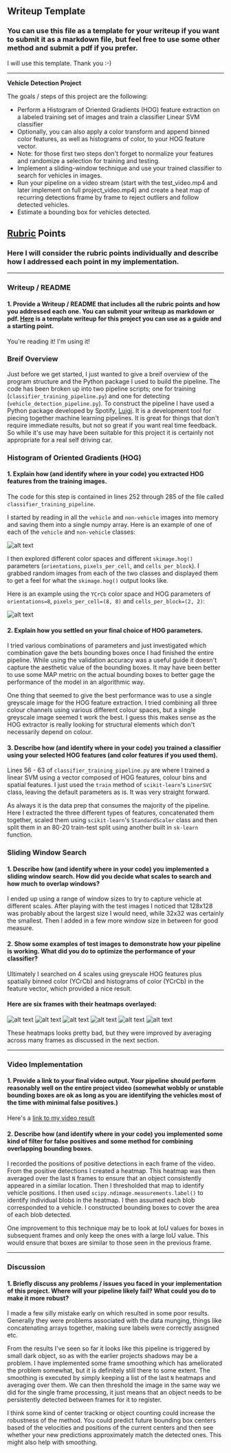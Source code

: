 ## Writeup Template
### You can use this file as a template for your writeup if you want to submit it as a markdown file, but feel free to use some other method and submit a pdf if you prefer.
I will use this template. Thank you :-)

---

**Vehicle Detection Project**

The goals / steps of this project are the following:

* Perform a Histogram of Oriented Gradients (HOG) feature extraction on a labeled training set of images and train a classifier Linear SVM classifier
* Optionally, you can also apply a color transform and append binned color features, as well as histograms of color, to your HOG feature vector. 
* Note: for those first two steps don't forget to normalize your features and randomize a selection for training and testing.
* Implement a sliding-window technique and use your trained classifier to search for vehicles in images.
* Run your pipeline on a video stream (start with the test_video.mp4 and later implement on full project_video.mp4) and create a heat map of recurring detections frame by frame to reject outliers and follow detected vehicles.
* Estimate a bounding box for vehicles detected.

[//]: # (Image References)
[image1]: ./examples/car_not_car.png
[image2]: ./examples/HOG_example.jpg
[image3]: ./examples/sliding_windows.jpg
[image4]: ./examples/sliding_window.jpg
[image5]: ./examples/bboxes_and_heat.png
[image6]: ./examples/labels_map.png
[image7]: ./examples/output_bboxes.png
[heat1]: ./output_images/heatmap-01.png
[heat2]: ./output_images/heatmap-02.png
[heat3]: ./output_images/heatmap-03.png
[heat4]: ./output_images/heatmap-04.png
[heat5]: ./output_images/heatmap-05.png
[heat6]: ./output_images/heatmap-06.png
[video1]: ./project_video.mp4

## [Rubric](https://review.udacity.com/#!/rubrics/513/view) Points
### Here I will consider the rubric points individually and describe how I addressed each point in my implementation.  

---
### Writeup / README

#### 1. Provide a Writeup / README that includes all the rubric points and how you addressed each one.  You can submit your writeup as markdown or pdf.  [Here](https://github.com/udacity/CarND-Vehicle-Detection/blob/master/writeup_template.md) is a template writeup for this project you can use as a guide and a starting point.  

You're reading it! I'm using it!

### Breif Overview
Just before we get started, I just wanted to give a breif overview of the program structure and the Python package I used to build the pipeline. The code has been broken up into two pipeline scripts; one for training (`classifier_training_pipeline.py`) and one for detecting (`vehicle_detection_pipeline.py`). To construct the pipeline I have used a Python package developed by Spotify, [Luigi](https://luigi.readthedocs.io/en/stable/). It is a development tool for piecing together machine learning pipelines. It is great for things that don't require immediate results, but not so great if you want real time feedback. So while it's use may have been suitable for this project it is certainly not appropriate for a real self driving car.

### Histogram of Oriented Gradients (HOG)

#### 1. Explain how (and identify where in your code) you extracted HOG features from the training images.

The code for this step is contained in lines 252 through 285 of the file called `classifier_training_pipeline`.  

I started by reading in all the `vehicle` and `non-vehicle` images into memory and saving them into a single numpy array.  Here is an example of one of each of the `vehicle` and `non-vehicle` classes:

![alt text][image1]

I then explored different color spaces and different `skimage.hog()` parameters (`orientations`, `pixels_per_cell`, and `cells_per_block`).  I grabbed random images from each of the two classes and displayed them to get a feel for what the `skimage.hog()` output looks like.

Here is an example using the `YCrCb` color space and HOG parameters of `orientations=8`, `pixels_per_cell=(8, 8)` and `cells_per_block=(2, 2)`:


![alt text][image2]

#### 2. Explain how you settled on your final choice of HOG parameters.

I tried various combinations of parameters and just investigated which combination gave the bets bounding boxes once I had finished the entire pipeline. While using the validation accuracy was a useful guide it doesn't capture the aesthetic value of the bounding boxes. It may have been better to use some MAP metric on the actual bounding boxes to better gage the performance of the model in an algorithmic way.

One thing that seemed to give the best performance was to use a single greyscale image for the HOG feature extraction. I tried combining all three colour channels using various different colour spaces, but a single greyscale image seemed t work the best. I guess this makes sense as the HOG extractor is really looking for structural elements which don't necessarily depend on colour.

#### 3. Describe how (and identify where in your code) you trained a classifier using your selected HOG features (and color features if you used them).

Lines 56 - 63 of `classifier_training_pipeline.py` are where I trained a linear SVM using a vector composed of HOG features, colour bins and spatial features. I just used the `train` method of `scikit-learn`'s `LinerSVC` class, leaving the default parameters as is. It was very straight forward.

As always it is the data prep that consumes the majority of the pipeline. Here I extracted the three different types of features, concatenated them together, scaled them using `scikit-learn`'s `StandardScaler` class and then split them in an 80-20 train-test split using another built in `sk-learn` function.

### Sliding Window Search

#### 1. Describe how (and identify where in your code) you implemented a sliding window search.  How did you decide what scales to search and how much to overlap windows?

I ended up using a range of window sizes to try to capture vehicle at different scales. After playing with the test images I noticed that 128x128 was probably about the largest size I would need, while 32x32 was certainly the smallest. Then I added in a few more window size in between for good measure.

#### 2. Show some examples of test images to demonstrate how your pipeline is working.  What did you do to optimize the performance of your classifier?

Ultimately I searched on 4 scales using greyscale HOG features plus spatially binned color (YCrCb) and histograms of color (YCrCb) in the feature vector, which provided a nice result.  

#### Here are six frames with their heatmaps overlayed:

![alt text][heat1]
![alt text][heat2]
![alt text][heat3]
![alt text][heat4]
![alt text][heat5]
![alt text][heat6]

These heatmaps looks pretty bad, but they were improved by averaging across many frames as discussed in the next section.

---

### Video Implementation

#### 1. Provide a link to your final video output.  Your pipeline should perform reasonably well on the entire project video (somewhat wobbly or unstable bounding boxes are ok as long as you are identifying the vehicles most of the time with minimal false positives.)
Here's a [link to my video result](https://youtu.be/jwaZsSvvLms)


#### 2. Describe how (and identify where in your code) you implemented some kind of filter for false positives and some method for combining overlapping bounding boxes.

I recorded the positions of positive detections in each frame of the video.  From the positive detections I created a heatmap. This heatmap was then averaged over the last `N` frames to ensure that an object consistently appeared in a similar location. Then I thresholded that map to identify vehicle positions.  I then used `scipy.ndimage.measurements.label()` to identify individual blobs in the heatmap.  I then assumed each blob corresponded to a vehicle.  I constructed bounding boxes to cover the area of each blob detected.  

One improvement to this technique may be to look at IoU values for boxes in subsequent frames and only keep the ones with a large IoU value. This would ensure that boxes are similar to those seen in the previous frame.


---

### Discussion

#### 1. Briefly discuss any problems / issues you faced in your implementation of this project.  Where will your pipeline likely fail?  What could you do to make it more robust?

I made a few silly mistake early on which resulted in some poor results. Generally they were problems associated with the data munging, things like concatenating arrays together, making sure labels were correctly assigned etc. 

From the results I've seen so far it looks like this pipeline is triggered by small dark object, so as with the earlier projects shadows may be a problem. I have implemented some frame smoothing which has ameliorated the problem somewhat, but it is definitely still there to some extent. The smoothing is executed by simply keeping a list of the last `N` heatmaps and averaging over them. We can then threshold the image in the same way we did for the single frame processing, it just means that an object needs to be persistently detected between frames for it to register.

I think some kind of center tracking or object counting could increase the robustness of the method. You could predict future bounding box centers based of the velocities and positions of the current centers and then see whether your new predictions approximately match the detected ones. This might also help with smoothing.

